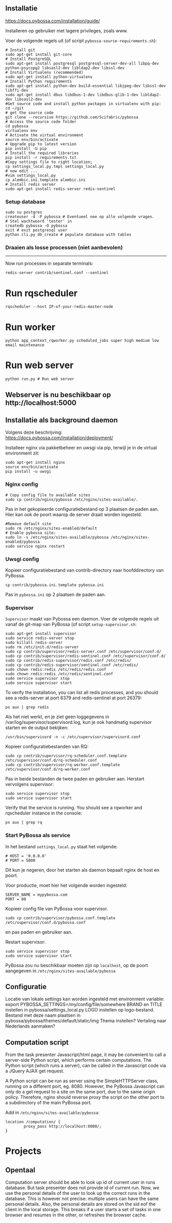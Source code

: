 ## Installatie
https://docs.pybossa.com/installation/guide/

Installeren op gebruiker met lagere privileges, zoals www.

Voer de volgende regels uit (of script `pybossa-source-requirements.sh`):

```
# Install git
sudo apt-get install git-core
# Install PostgreSQL
sudo apt-get install postgresql postgresql-server-dev-all libpq-dev python-psycopg2 libsasl2-dev libldap2-dev libssl-dev
# Install Virtualenv (recommended)
sudo apt-get install python-virtualenv
# Install Python requirements
sudo apt-get install python-dev build-essential libjpeg-dev libssl-dev libffi-dev
sudo apt-get install dbus libdbus-1-dev libdbus-glib-1-dev libldap2-dev libsasl2-dev
#Get source code and install python packages in virtualenv with pip:
cd ~/git
# get the source code
git clone --recursive https://github.com/Scifabric/pybossa
# Access the source code folder
cd pybossa
virtualenv env
# Activate the virtual environment
source env/bin/activate
# Upgrade pip to latest version
pip install -U pip
# Install the required libraries
pip install -r requirements.txt
#Copy settings file to right location;
cp settings_local.py.tmpl settings_local.py
# now edit ...
#vim settings_local.py
cp alembic.ini.template alembic.ini
# Install redis server
sudo apt-get install redis-server redis-sentinel
```

### Setup database

```
sudo su postgres
createuser -d -P pybossa # Eventueel nee op alle volgende vragen.
# Stel wachtwoord 'tester' in
createdb pybossa -O pybossa
exit # exit postgresql user
python cli.py db_create # populate database with tables
```

### Draaien als losse processen (niet aanbevolen)
------

Now run processes in separate terminals:

```
redis-server contrib/sentinel.conf --sentinel
```


# Run rqscheduler
```
rqscheduler --host IP-of-your-redis-master-node
```

# Run worker
```
python app_context_rqworker.py scheduled_jobs super high medium low email maintenance
```


# Run web server
```
python run.py # Run web server
```

Webserver is nu beschikbaar op http://localhost:5000
-----


## Installatie als background daemon
Volgens deze beschrijving: https://docs.pybossa.com/installation/deployment/


Installeer nginx via pakketbeheer en uwsgi via pip, terwijl je in de virtual environment zit:
```
sudo apt-get install nginx
source env/bin/activate
pip install -u uwsgi
```

### Nginx config

```
# Copy config file to available sites
sudo cp contrib/nginx/pybossa /etc/nginx/sites-available/.
```
Pas in het gekopieerde configuratiebestand op 3 plaatsen de paden aan.
Hier kan ook de poort waarop de server draait worden ingesteld.

```
#Remove default site
sudo rm /etc/nginx/sites-enabled/default
# Enable pybossa site:
sudo ln -s /etc/nginx/sites-available/pybossa /etc/nginx/sites-enabled/pybossa
sudo service nginx restart
```

### Uwsgi config
Kopieer configuratiebestand van contrib-directory naar hoofddirectory van PyBossa.
```
cp contrib/pybossa.ini.template pybossa.ini
```

Pas in `pybossa.ini` op 2 plaatsen de paden aan.

### Supervisor
`Supervisor` maakt van Pybossa een daemon. Voer de volgende regels uit vanaf de git-map van PyBossa (of script `setup-supervisor.sh`:
```
sudo apt-get install supervisor
sudo service redis-server stop
sudo killall redis-server
sudo rm /etc/init.d/redis-server
sudo cp contrib/supervisor/redis-server.conf /etc/supervisor/conf.d/
sudo cp contrib/supervisor/redis-sentinel.conf /etc/supervisor/conf.d/
sudo cp contrib/redis-supervisor/redis.conf /etc/redis/
sudo cp contrib/redis-supervisor/sentinel.conf /etc/redis/
sudo chown redis:redis /etc/redis/redis.conf
sudo chown redis:redis /etc/redis/sentinel.conf
sudo service supervisor stop
sudo service supervisor start
```

To verify the installation, you can list all redis processes, and you should see a redis-server at port 6379 and redis-sentinel at port 26379:

```
ps aux | grep redis
```

Als het niet werkt, en je ziet geen loggegevens in /var/log/supervisor/supervisord.log, kun je ook handmatig supervisor starten en de output bekijken:
```
/usr/bin/supervisord -n -c /etc/supervisor/supervisord.conf
```

Kopieer configuratiebestanden van RQ:

```
sudo cp contrib/supervisor/rq-scheduler.conf.template /etc/supervisor/conf.d/rq-scheduler.conf
sudo cp contrib/supervisor/rq-worker.conf.template /etc/supervisor/conf.d/rq-worker.conf
```

Pas in beide bestanden de twee paden en gebruiker aan. Herstart vervolgens supervisor:
```
sudo service supervisor stop
sudo service supervisor start
```

Verify that the service is running. You should see a rqworker and rqscheduler instance in the console:
```
ps aux | grep rq
```

### Start PyBossa als service
In het bestand `settings_local.py` staat het volgende:
```
# HOST = '0.0.0.0'
# PORT = 5000
```
Dit kun je negeren, door het starten als daemon bepaalt nginx de host en poort.

Voor productie, moet hier het volgende worden ingesteld:
```
SERVER_NAME = mypybossa.com
PORT = 80
```


Kopieer config file van PyBossa voor supervisor.
```
sudo cp contrib/supervisor/pybossa.conf.template /etc/supervisor/conf.d/pybossa.conf
```
en pas paden en gebruiker aan.

Restart supervisor:
```
sudo service supervisor stop
sudo service supervisor start
```

PyBossa zou nu beschikbaar moeten zijn op `localhost`, op de poort aangegeven in `/etc/nginx/sites-available/pybossa`

## Configuratie
Locatie van lokale settings kan worden ingesteld met environment variable: export PYBOSSA_SETTINGS=/my/config/file/somewhere
BRAND en TITLE instellen in pybossa/settings_local.py
LOGO instellen op logo-bestand. Bestand met deze naam plaatsen in pybossa/pybossa/themes/default/static/img
Thema instellen? Vertaling naar Nederlands aanmaken?

## Computation script
From the task presenter Javascript/html page, it may be convenient to call a server-side Python script, which performs certain computations.
The Python script (which runs a server), can be called in the Javascript code via a JQuery AJAX get request.

A Python script can be run as server using the SimpleHTTPServer class, running on a different port, eg. 8080. However, the PyBossa Javascript can only do a get request to a site on the same port, due to the same origin policy. Therefore, nginx should reverse proxy the script on the other port to a subdirectory of the main PyBossa port.

Add in `/etc/nginx/sites-available/pybossa`:

```
location /computation/ {
        proxy_pass http://localhost:8080/;
}
```


# Projects
## Opentaal
Computation server should be able to look up id of current user in runs database. But task presenter does not provide id of current run.
Now, we use the personal details of the user to look up the correct runs in the database. This is however not precise: multiple users can have the same personal details.
Also, the personal details are stored on the sid eof the client in the local storage. This breaks if a user starts a set of tasks in one browser and resumes in the other, or refreshes the browser cache.
